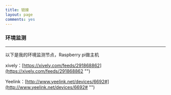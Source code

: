```yaml
---
title: 链接
layout: page
comments: yes
---
```


### **环境监测** ###
--------------------
以下是我的环境监测节点，Raspberry pi做主机


xively：[https://xively.com/feeds/291868862](https://xively.com/feeds/291868862 "")

Yeelink：[http://www.yeelink.net/devices/6692#](http://www.yeelink.net/devices/6692# "")




